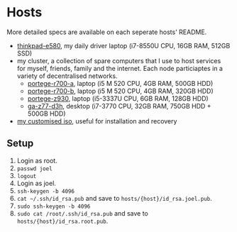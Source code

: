 # Hosts

More detailed specs are available on each seperate hosts' README.

- [thinkpad-e580](thinkpad-e580#readme), my daily driver laptop (i7-8550U CPU, 16GB RAM, 512GB SSD)
- my cluster, a collection of spare computers that I use to host services for myself, friends, family and the internet. Each node particiaptes in a variety of decentralised networks.
  - [portege-r700-a](portege-r700-a#readme), laptop (i5 M 520 CPU, 4GB RAM, 500GB HDD)
  - [portege-r700-b](portege-r700-b#readme), laptop (i5 M 520 CPU, 4GB RAM, 320GB HDD)
  - [portege-z930](portege-z930#readme), laptop (i5-3337U CPU, 6GB RAM, 128GB HDD)
  - [ga-z77-d3h](ga-z77-d3h#readme), desktop (i7-3770 CPU, 32GB RAM, 750GB HDD + 500GB HDD)
- [my customised iso](iso#readme), useful for installation and recovery

## Setup

1. Login as root.
2. `passwd joel`
3. `logout`
4. Login as joel.
5. `ssh-keygen -b 4096`
6. `cat ~/.ssh/id_rsa.pub` and save to `hosts/{host}/id_rsa.joel.pub`.
7. `sudo ssh-keygen -b 4096`
8. `sudo cat /root/.ssh/id_rsa.pub` and save to `hosts/{host}/id_rsa.root.pub`.
